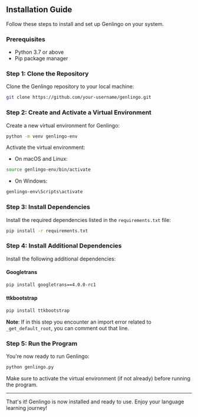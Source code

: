 ## Installation Guide

Follow these steps to install and set up Genlingo on your system.

### Prerequisites

- Python 3.7 or above
- Pip package manager

### Step 1: Clone the Repository

Clone the Genlingo repository to your local machine:

```bash
git clone https://github.com/your-username/genlingo.git
```
### Step 2: Create and Activate a Virtual Environment

Create a new virtual environment for Genlingo:

```bash
python -m venv genlingo-env
```
Activate the virtual environment:

- On macOS and Linux:

```bash
source genlingo-env/bin/activate
```
- On Windows:

```bash
genlingo-env\Scripts\activate
```
### Step 3: Install Dependencies

Install the required dependencies listed in the `requirements.txt` file:
    
```bash
pip install -r requirements.txt
```

### Step 4: Install Additional Dependencies

Install the following additional dependencies:

#### Googletrans
```bash
pip install googletrans==4.0.0-rc1
```
#### ttkbootstrap
```bash
pip install ttkbootstrap
```
**Note**: If in this step you encounter an import error related to 
`_get_default_root`, you can comment out that line.

### Step 5: Run the Program

You're now ready to run Genlingo:

```bash
python genlingo.py
```

Make sure to activate the virtual environment (if not already) before running the program.

---

That's it! Genlingo is now installed and ready to use. Enjoy your language learning journey!

